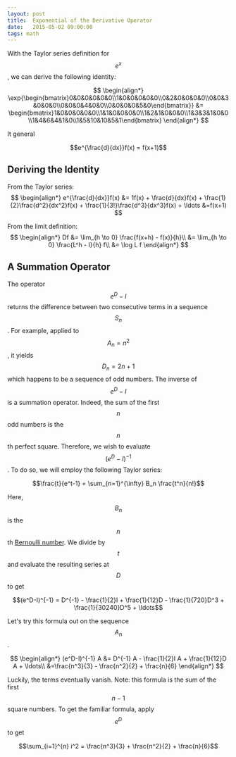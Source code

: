 ```yaml
---
layout: post
title:  Exponential of the Derivative Operator  
date:   2015-05-02 09:00:00
tags: math
---
```


With the Taylor series definition for $$e^x$$, we can derive the following identity:

$$
\begin{align*}
\exp{\begin{bmatrix}0&0&0&0&0&0\\1&0&0&0&0&0\\0&2&0&0&0&0\\0&0&3&0&0&0\\0&0&0&4&0&0\\0&0&0&0&5&0\end{bmatrix}} &= \begin{bmatrix}1&0&0&0&0&0\\1&1&0&0&0&0\\1&2&1&0&0&0\\1&3&3&1&0&0\\1&4&6&4&1&0\\1&5&10&10&5&1\end{bmatrix}
\end{align*}
$$

It general

$$e^{\frac{d}{dx}}f(x) = f(x+1)$$

## Deriving the Identity

From the Taylor series:
$$
\begin{align*}
e^{\frac{d}{dx}}f(x) &= 1f(x) + \frac{d}{dx}f(x) + \frac{1}{2}\frac{d^2}{dx^2}f(x) +  \frac{1}{3!}\frac{d^3}{dx^3}f(x) + \ldots
&=f(x+1)
$$

From the limit definition:
$$
\begin{align*}
Df &= \lim_{h \to 0} \frac{f(x+h) - f(x)}{h}\\
&= \lim_{h \to 0} \frac{L^h - I}{h} f\\
&= \log L f
\end{align*}
$$

## A Summation Operator

The operator $$e^D-I$$ returns the difference between two consecutive terms in a sequence $$S_n$$. For example, applied to $$A_n=n^2$$, it yields $$D_n=2n+1$$ which happens to be a sequence of odd numbers. The inverse of $$e^D-I$$ is a summation operator. Indeed, the sum of the first $$n$$ odd numbers is the $$n$$th perfect square. Therefore, we wish to evaluate $$(e^D-I)^{-1}$$. To do so, we will employ the following Taylor series: 

$$\frac{t}{e^t-1} = \sum_{n=1}^{\infty} B_n \frac{t^n}{n!}$$

Here, $$B_n$$ is the $$n$$th [Bernoulli number](https://en.wikipedia.org/wiki/Bernoulli_number "Wikipedia article"). We divide by $$t$$ and evaluate the resulting series at $$D$$ to get

$$(e^D-I)^{-1} = D^{-1} - \frac{1}{2}I + \frac{1}{12}D - \frac{1}{720}D^3 + \frac{1}{30240}D^5 + \ldots$$

Let's try this formula out on the sequence $$A_n$$.

$$
\begin{align*}
    (e^D-I)^{-1} A &= D^{-1} A - \frac{1}{2}I A + \frac{1}{12}D A + \ldots\\
    &=\frac{n^3}{3} - \frac{n^2}{2} + \frac{n}{6}
\end{align*}
$$

Luckily, the terms eventually vanish. Note: this formula is the sum of the first $$n-1$$ square numbers. To get the familiar formula, apply $$e^D$$ to get

$$\sum_{i=1}^{n} i^2 = \frac{n^3}{3} + \frac{n^2}{2} + \frac{n}{6}$$
